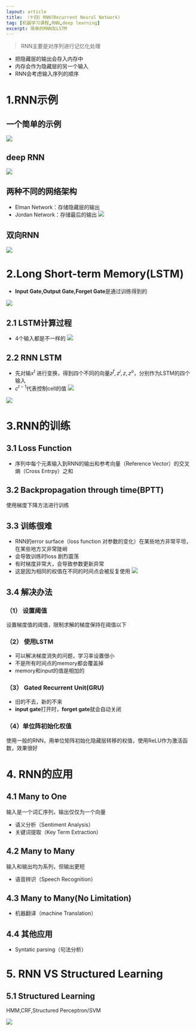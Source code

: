 ```yaml
---
layout: article
title: （十四）RNN(Recurrent Neural Network)
tag: [机器学习课程,RNN,deep learning]
excerpt: 简单的RNN及LSTM
---
```

>RNN主要是对序列进行记忆化处理
- 把隐藏层的输出会存入内存中
- 内存会作为隐藏层的另一个输入
- RNN会考虑输入序列的顺序

# 1.RNN示例

## 一个简单的示例
![](https://cdn.jsdelivr.net/gh/Mronne/MarkDownImg/img/20200202160340.png)

## deep RNN
![](https://cdn.jsdelivr.net/gh/Mronne/MarkDownImg/img/20200202160503.png)

## 两种不同的网络架构
- Elman Network：存储隐藏层的输出
- Jordan Network：存储最后的输出
![](https://cdn.jsdelivr.net/gh/Mronne/MarkDownImg/img/20200202160553.png)

## 双向RNN
![](https://cdn.jsdelivr.net/gh/Mronne/MarkDownImg/img/20200202160734.png)

# 2.Long Short-term Memory(LSTM)
- **Input Gate,Output Gate,Forget Gate**是通过训练得到的

![](https://cdn.jsdelivr.net/gh/Mronne/MarkDownImg/img/20200202162001.png)

## 2.1 LSTM计算过程
- 4个输入都是不一样的
![](https://cdn.jsdelivr.net/gh/Mronne/MarkDownImg/img/20200202163035.png)

## 2.2 RNN LSTM
- 先对输$x^t$ 进行变换，得到四个不同的向量$z^f,z^i,z,z^o$，分别作为LSTM的四个输入
- $c^{t-1}$代表控制cell的值
![](https://cdn.jsdelivr.net/gh/Mronne/MarkDownImg/img/20200202184802.png)

![](https://cdn.jsdelivr.net/gh/Mronne/MarkDownImg/img/20200202185137.png)

# 3.RNN的训练
## 3.1 Loss Function
- 序列中每个元素输入到RNN的输出和参考向量（Reference Vector）的交叉熵（Cross Entrpy）之和

## 3.2 Backpropagation through time(BPTT)
使用梯度下降方法进行训练

## 3.3 训练很难
- RNN的error surface（loss function 对参数的变化）在某些地方非常平坦，在某些地方又非常陡峭
- 会导致训练时loss 剧烈震荡
- 有时梯度非常大，会导致参数更新异常
- 这是因为相同的权值在不同的时间点会被反复使用
![](https://cdn.jsdelivr.net/gh/Mronne/MarkDownImg/img/20200203073451.png)

## 3.4 解决办法
### （1） 设置阈值
设置梯度值的阈值，限制求解的梯度保持在阈值以下

### （2） 使用LSTM
- 可以解决梯度消失的问题，学习率设置很小
- 不是所有时间点的memory都会覆盖掉
- memory和input的值是相加的

### （3） Gated Recurrent Unit(GRU)
- 旧的不去，新的不来
- **input gate**打开时，**forget gate**就会自动关闭

### （4）单位阵初始化权值
使用一般的RNN，用单位矩阵初始化隐藏层转移的权值，使用ReLU作为激活函数，效果很好

# 4. RNN的应用
## 4.1 Many to One
输入是一个词汇序列，输出仅仅为一个向量
- 语义分析（Sentiment Analysis）
- 关键词提取（Key Term Extraction）

## 4.2 Many to Many
输入和输出均为系列，但输出更短
- 语音辨识（Speech Recognition）

## 4.3 Many to Many(No Limitation)
- 机器翻译（machine Translation）

## 4.4 其他应用
- Syntatic parsing（句法分析）

# 5. RNN VS Structured Learning
## 5.1 Structured Learning
HMM,CRF,Structured Perceptron/SVM

![](https://cdn.jsdelivr.net/gh/Mronne/MarkDownImg/img/20200203103446.png)
